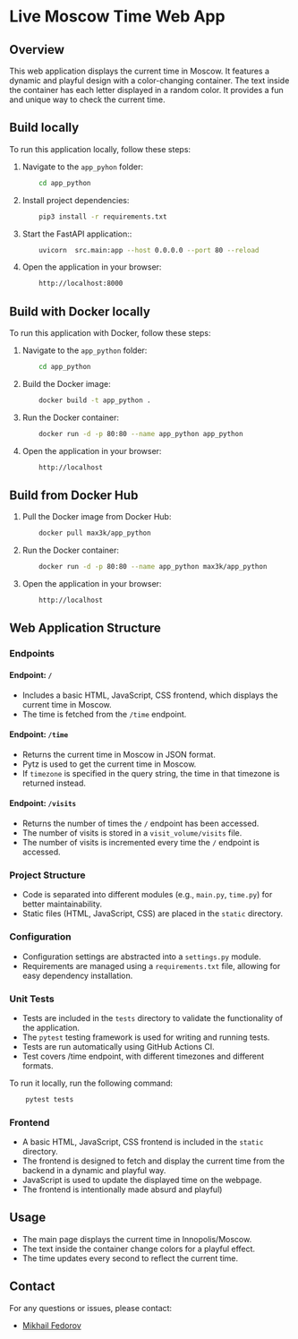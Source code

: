 # Live Moscow Time Web App

## Overview

This web application displays the current time in Moscow. It features a dynamic and playful design with a color-changing container. The text inside the container has each letter displayed in a random color. It provides a fun and unique way to check the current time.

## Build locally

To run this application locally, follow these steps:

1. Navigate to the `app_pyhon` folder:

    ```bash
        cd app_python
    ```

1. Install project dependencies:

    ```bash
        pip3 install -r requirements.txt
    ```

1. Start the FastAPI application::

    ```bash
        uvicorn  src.main:app --host 0.0.0.0 --port 80 --reload
    ```

1. Open the application in your browser:

    ```bash
        http://localhost:8000
    ```

## Build with Docker locally

To run this application with Docker, follow these steps:

1. Navigate to the `app_python` folder:

    ```bash
        cd app_python
    ```

1. Build the Docker image:

    ```bash
        docker build -t app_python .
    ```

1. Run the Docker container:

    ```bash
        docker run -d -p 80:80 --name app_python app_python   
    ```

1. Open the application in your browser:

    ```bash
        http://localhost
    ```

## Build from Docker Hub

1. Pull the Docker image from Docker Hub:

    ```bash
        docker pull max3k/app_python
    ```

1. Run the Docker container:

    ```bash
        docker run -d -p 80:80 --name app_python max3k/app_python
    ```

1. Open the application in your browser:

    ```bash
        http://localhost
    ```

## Web Application Structure

### Endpoints

#### Endpoint: `/`

- Includes a basic HTML, JavaScript, CSS frontend, which displays the current time in Moscow.
- The time is fetched from the `/time` endpoint.

#### Endpoint: `/time`

- Returns the current time in Moscow in JSON format.
- Pytz is used to get the current time in Moscow.
- If `timezone` is specified in the query string, the time in that timezone is returned instead.

#### Endpoint: `/visits`

- Returns the number of times the `/` endpoint has been accessed.
- The number of visits is stored in a `visit_volume/visits` file.
- The number of visits is incremented every time the `/` endpoint is accessed.

### Project Structure

- Code is separated into different modules (e.g., `main.py`, `time.py`) for better maintainability.
- Static files (HTML, JavaScript, CSS) are placed in the `static` directory.

### Configuration

- Configuration settings are abstracted into a `settings.py` module.
- Requirements are managed using a `requirements.txt` file, allowing for easy dependency installation.

### Unit Tests

- Tests are included in the `tests` directory to validate the functionality of the application.
- The `pytest` testing framework is used for writing and running tests.
- Tests are run automatically using GitHub Actions CI.
- Test covers /time endpoint, with different timezones and different formats.

To run it locally, run the following command:

```bash
    pytest tests
```

### Frontend

- A basic HTML, JavaScript, CSS frontend is included in the `static` directory.
- The frontend is designed to fetch and display the current time from the backend in a dynamic and playful way.
- JavaScript is used to update the displayed time on the webpage.
- The frontend is intentionally made absurd and playful)

## Usage

- The main page displays the current time in Innopolis/Moscow.
- The text inside the container change colors for a playful effect.
- The time updates every second to reflect the current time.

## Contact

For any questions or issues, please contact:

- [Mikhail Fedorov](mailto:fedorovm093@gamil.com)
